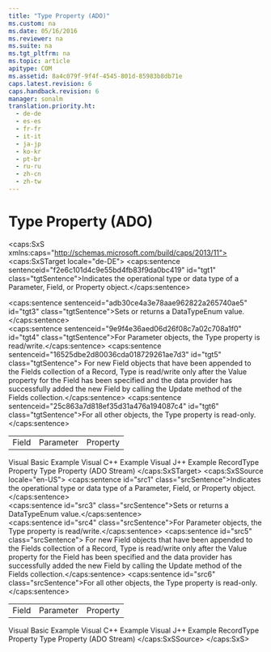 ```yaml
---
title: "Type Property (ADO)"
ms.custom: na
ms.date: 05/16/2016
ms.reviewer: na
ms.suite: na
ms.tgt_pltfrm: na
ms.topic: article
apitype: COM
ms.assetid: 8a4c079f-9f4f-4545-801d-85983b8db71e
caps.latest.revision: 6
caps.handback.revision: 6
manager: sonalm
translation.priority.ht: 
  - de-de
  - es-es
  - fr-fr
  - it-it
  - ja-jp
  - ko-kr
  - pt-br
  - ru-ru
  - zh-cn
  - zh-tw
---
```

# Type Property (ADO)
<?xml version="1.0" encoding="utf-8"?>
<caps:SxS xmlns:caps="http://schemas.microsoft.com/build/caps/2013/11">
  <caps:SxSTarget locale="de-DE">
    <developerReferenceWithoutSyntaxDocument xsi:schemaLocation="http://ddue.schemas.microsoft.com/authoring/2003/5 http://dduestorage.blob.core.windows.net/ddueschema/developer.xsd" xmlns="http://ddue.schemas.microsoft.com/authoring/2003/5" xmlns:xlink="http://www.w3.org/1999/xlink" xmlns:xsi="http://www.w3.org/2001/XMLSchema-instance">
      <introduction>
        <para>
          <caps:sentence sentenceid="f2e6c101d4c9e55bd4fb83f9da0bc419" id="tgt1" class="tgtSentence">Indicates the operational type or data type of a <legacyLink xlink:href="e010e794-7f0f-4026-8b5b-37328e437d63">Parameter</legacyLink>, <legacyLink xlink:href="b10a72fc-3c4b-4186-a70b-993dc9f7a092">Field</legacyLink>, or <legacyLink xlink:href="b2a4767c-03c7-4935-a3bc-df3e1a38a009">Property</legacyLink> object.</caps:sentence>
        </para>
      </introduction>
      <section>
        <title>
          <caps:sentence sentenceid="6f253c84dca33d0cd6f1b864ea701e8a" id="tgt2" class="tgtSentence">Settings and Return Values</caps:sentence>
        </title>
        <content>
          <para>
            <caps:sentence sentenceid="adb30ce4a3e78aae962822a265740ae5" id="tgt3" class="tgtSentence">Sets or returns a <legacyLink xlink:href="2c57eca6-9336-4b06-ba10-9fef5926b1d0">DataTypeEnum</legacyLink> value.</caps:sentence>
          </para>
        </content>
      </section>
      <languageReferenceRemarks>
        <content>
          <para>
            <caps:sentence sentenceid="9e9f4e36aed06d26f08c7a02c708a1f0" id="tgt4" class="tgtSentence">For <legacyBold>Parameter</legacyBold> objects, the <legacyBold>Type</legacyBold> property is read/write.</caps:sentence>
            <caps:sentence sentenceid="16525dbe2d80036cda018729261ae7d3" id="tgt5" class="tgtSentence"> For new <legacyBold>Field</legacyBold> objects that have been appended to the <legacyLink xlink:href="7c371474-b88f-4730-afa5-44163a0488d5">Fields</legacyLink> collection of a <legacyLink xlink:href="db83ed2c-a8e3-460c-8682-64667e4d5d01">Record</legacyLink>, <legacyBold>Type</legacyBold> is read/write only after the <legacyLink xlink:href="48919c74-86d4-462e-99b9-8854ceb8d683">Value</legacyLink> property for the <legacyBold>Field</legacyBold> has been specified and the data provider has successfully added the new <legacyBold>Field</legacyBold> by calling the <legacyLink xlink:href="6b2a9c31-1a7e-40db-8a53-30720d0f6cc1">Update</legacyLink> method of the <legacyBold>Fields</legacyBold> collection.</caps:sentence>
          </para>
          <para>
            <caps:sentence sentenceid="25c863a7d818ef35d31a476a194087c4" id="tgt6" class="tgtSentence">For all other objects, the <legacyBold>Type</legacyBold> property is read-only.</caps:sentence>
          </para>
        </content>
      </languageReferenceRemarks>
      <section>
        <title>
          <caps:sentence sentenceid="2f342d3be839cc5b67ae0de7d404b8e6" id="tgt7" class="tgtSentence">Applies To</caps:sentence>
        </title>
        <content>
          <table>
            <tbody>
              <tr>
                <TD>
                  <para>
                    <link xlink:href="b10a72fc-3c4b-4186-a70b-993dc9f7a092">Field</link>
                  </para>
                </TD>
                <TD>
                  <para>
                    <link xlink:href="e010e794-7f0f-4026-8b5b-37328e437d63">Parameter</link>
                  </para>
                </TD>
                <TD>
                  <para>
                    <link xlink:href="b2a4767c-03c7-4935-a3bc-df3e1a38a009">Property</link>
                  </para>
                </TD>
              </tr>
            </tbody>
          </table>
        </content>
      </section>
      <relatedTopics>
        <link xlink:href="accb72f5-a3bd-4a7e-92b6-6da0783b4b75">Visual Basic Example</link>
        <link xlink:href="a4e23508-fbf3-4468-be55-212e7238802b">Visual C++ Example</link>
        <link xlink:href="17438bac-468c-47ff-9028-325660e1b261">Visual J++ Example</link>
        <link xlink:href="790e46a2-13d2-451e-a8be-130bd9a206a4">RecordType Property</link>
        <link xlink:href="f6a17e8c-7a28-48d0-bded-76b9e0cf7639">Type Property (ADO Stream)</link>
      </relatedTopics>
    </developerReferenceWithoutSyntaxDocument>
  </caps:SxSTarget>
  <caps:SxSSource locale="en-US">
    <developerReferenceWithoutSyntaxDocument xsi:schemaLocation="http://ddue.schemas.microsoft.com/authoring/2003/5 http://dduestorage.blob.core.windows.net/ddueschema/developer.xsd" xmlns="http://ddue.schemas.microsoft.com/authoring/2003/5" xmlns:xlink="http://www.w3.org/1999/xlink" xmlns:xsi="http://www.w3.org/2001/XMLSchema-instance">
      <introduction>
        <para>
          <caps:sentence id="src1" class="srcSentence">Indicates the operational type or data type of a <legacyLink xlink:href="e010e794-7f0f-4026-8b5b-37328e437d63">Parameter</legacyLink>, <legacyLink xlink:href="b10a72fc-3c4b-4186-a70b-993dc9f7a092">Field</legacyLink>, or <legacyLink xlink:href="b2a4767c-03c7-4935-a3bc-df3e1a38a009">Property</legacyLink> object.</caps:sentence>
        </para>
      </introduction>
      <section>
        <title>
          <caps:sentence id="src2" class="srcSentence">Settings and Return Values</caps:sentence>
        </title>
        <content>
          <para>
            <caps:sentence id="src3" class="srcSentence">Sets or returns a <legacyLink xlink:href="2c57eca6-9336-4b06-ba10-9fef5926b1d0">DataTypeEnum</legacyLink> value.</caps:sentence>
          </para>
        </content>
      </section>
      <languageReferenceRemarks>
        <content>
          <para>
            <caps:sentence id="src4" class="srcSentence">For <legacyBold>Parameter</legacyBold> objects, the <legacyBold>Type</legacyBold> property is read/write.</caps:sentence>
            <caps:sentence id="src5" class="srcSentence"> For new <legacyBold>Field</legacyBold> objects that have been appended to the <legacyLink xlink:href="7c371474-b88f-4730-afa5-44163a0488d5">Fields</legacyLink> collection of a <legacyLink xlink:href="db83ed2c-a8e3-460c-8682-64667e4d5d01">Record</legacyLink>, <legacyBold>Type</legacyBold> is read/write only after the <legacyLink xlink:href="48919c74-86d4-462e-99b9-8854ceb8d683">Value</legacyLink> property for the <legacyBold>Field</legacyBold> has been specified and the data provider has successfully added the new <legacyBold>Field</legacyBold> by calling the <legacyLink xlink:href="6b2a9c31-1a7e-40db-8a53-30720d0f6cc1">Update</legacyLink> method of the <legacyBold>Fields</legacyBold> collection.</caps:sentence>
          </para>
          <para>
            <caps:sentence id="src6" class="srcSentence">For all other objects, the <legacyBold>Type</legacyBold> property is read-only.</caps:sentence>
          </para>
        </content>
      </languageReferenceRemarks>
      <section>
        <title>
          <caps:sentence id="src7" class="srcSentence">Applies To</caps:sentence>
        </title>
        <content>
          <table>
            <tbody>
              <tr>
                <TD>
                  <para>
                    <link xlink:href="b10a72fc-3c4b-4186-a70b-993dc9f7a092">Field</link>
                  </para>
                </TD>
                <TD>
                  <para>
                    <link xlink:href="e010e794-7f0f-4026-8b5b-37328e437d63">Parameter</link>
                  </para>
                </TD>
                <TD>
                  <para>
                    <link xlink:href="b2a4767c-03c7-4935-a3bc-df3e1a38a009">Property</link>
                  </para>
                </TD>
              </tr>
            </tbody>
          </table>
        </content>
      </section>
      <relatedTopics>
        <link xlink:href="accb72f5-a3bd-4a7e-92b6-6da0783b4b75">Visual Basic Example</link>
        <link xlink:href="a4e23508-fbf3-4468-be55-212e7238802b">Visual C++ Example</link>
        <link xlink:href="17438bac-468c-47ff-9028-325660e1b261">Visual J++ Example</link>
        <link xlink:href="790e46a2-13d2-451e-a8be-130bd9a206a4">RecordType Property</link>
        <link xlink:href="f6a17e8c-7a28-48d0-bded-76b9e0cf7639">Type Property (ADO Stream)</link>
      </relatedTopics>
    </developerReferenceWithoutSyntaxDocument>
  </caps:SxSSource>
</caps:SxS>